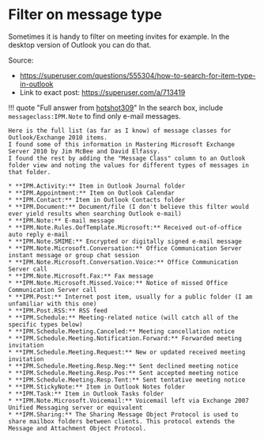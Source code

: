 # Filter on message type
Sometimes it is handy to filter on meeting invites for example. In the desktop version of
Outlook you can do that.

Source: 

* https://superuser.com/questions/555304/how-to-search-for-item-type-in-outlook
* Link to exact post: https://superuser.com/a/713419

!!! quote "Full answer from [hotshot309](https://superuser.com/users/174139/hotshot309)"
    In the search box, include `messageclass:IPM.Note` to find only e-mail messages.

    Here is the full list (as far as I know) of message classes for Outlook/Exchange 2010 items. 
    I found some of this information in Mastering Microsoft Exchange Server 2010 by Jim McBee and David Elfassy. 
    I found the rest by adding the "Message Class" column to an Outlook folder view and noting the values for different types of messages in that folder.
    
    * **IPM.Activity:** Item in Outlook Journal folder
    * **IPM.Appointment:** Item on Outlook Calendar
    * **IPM.Contact:** Item in Outlook Contacts folder
    * **IPM.Document:** Document/file (I don't believe this filter would ever yield results when searching Outlook e-mail)
    * **IPM.Note:** E-mail message
    * **IPM.Note.Rules.OofTemplate.Microsoft:** Received out-of-office auto reply e-mail
    * **IPM.Note.SMIME:** Encrypted or digitally signed e-mail message
    * **IPM.Note.Microsoft.Conversation:** Office Communication Server instant message or group chat session
    * **IPM.Note.Microsoft.Conversation.Voice:** Office Communication Server call
    * **IPM.Note.Microsoft.Fax:** Fax message
    * **IPM.Note.Microsoft.Missed.Voice:** Notice of missed Office Communication Server call
    * **IPM.Post:** Internet post item, usually for a public folder (I am unfamiliar with this one)
    * **IPM.Post.RSS:** RSS feed
    * **IPM.Schedule:** Meeting-related notice (will catch all of the specific types below)
    * **IPM.Schedule.Meeting.Canceled:** Meeting cancellation notice
    * **IPM.Schedule.Meeting.Notification.Forward:** Forwarded meeting invitation
    * **IPM.Schedule.Meeting.Request:** New or updated received meeting invitation
    * **IPM.Schedule.Meeting.Resp.Neg:** Sent declined meeting notice
    * **IPM.Schedule.Meeting.Resp.Pos:** Sent accepted meeting notice
    * **IPM.Schedule.Meeting.Resp.Tent:** Sent tentative meeting notice
    * **IPM.StickyNote:** Item in Outlook Notes folder
    * **IPM.Task:** Item in Outlook Tasks folder
    * **IPM.Note.Microsoft.Voicemail:** Voicemail left via Exchange 2007 Unified Messaging server or equivalent
    * **IPM.Sharing:** The Sharing Message Object Protocol is used to share mailbox folders between clients. This protocol extends the Message and Attachment Object Protocol.